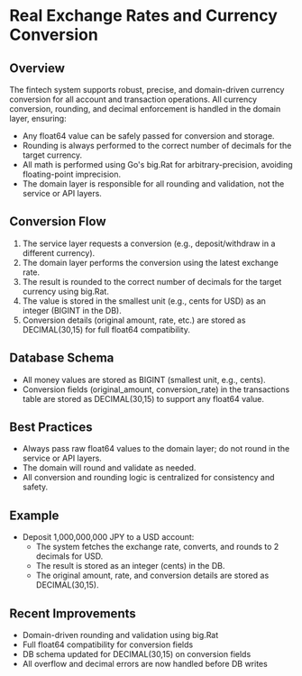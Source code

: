 # Real Exchange Rates and Currency Conversion

## Overview

The fintech system supports robust, precise, and domain-driven currency conversion for all account and transaction operations. All currency conversion, rounding, and decimal enforcement is handled in the domain layer, ensuring:

- Any float64 value can be safely passed for conversion and storage.
- Rounding is always performed to the correct number of decimals for the target currency.
- All math is performed using Go's big.Rat for arbitrary-precision, avoiding floating-point imprecision.
- The domain layer is responsible for all rounding and validation, not the service or API layers.

## Conversion Flow

1. The service layer requests a conversion (e.g., deposit/withdraw in a different currency).
2. The domain layer performs the conversion using the latest exchange rate.
3. The result is rounded to the correct number of decimals for the target currency using big.Rat.
4. The value is stored in the smallest unit (e.g., cents for USD) as an integer (BIGINT in the DB).
5. Conversion details (original amount, rate, etc.) are stored as DECIMAL(30,15) for full float64 compatibility.

## Database Schema

- All money values are stored as BIGINT (smallest unit, e.g., cents).
- Conversion fields (original_amount, conversion_rate) in the transactions table are stored as DECIMAL(30,15) to support any float64 value.

## Best Practices

- Always pass raw float64 values to the domain layer; do not round in the service or API layers.
- The domain will round and validate as needed.
- All conversion and rounding logic is centralized for consistency and safety.

## Example

- Deposit 1,000,000,000 JPY to a USD account:
  - The system fetches the exchange rate, converts, and rounds to 2 decimals for USD.
  - The result is stored as an integer (cents) in the DB.
  - The original amount, rate, and conversion details are stored as DECIMAL(30,15).

## Recent Improvements

- Domain-driven rounding and validation using big.Rat
- Full float64 compatibility for conversion fields
- DB schema updated for DECIMAL(30,15) on conversion fields
- All overflow and decimal errors are now handled before DB writes

